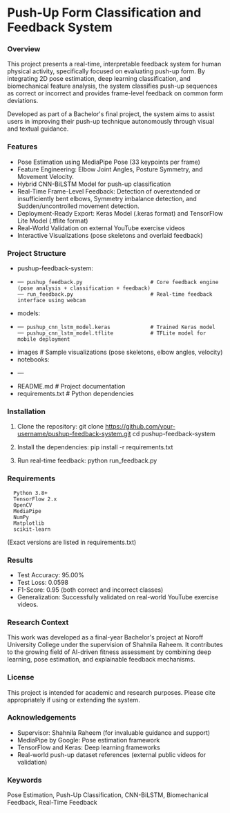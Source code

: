 # Push-Up Form Classification and Feedback System
### Overview
This project presents a real-time, interpretable feedback system for human physical activity, specifically focused on evaluating push-up form. By integrating 2D pose estimation, deep learning classification, and biomechanical feature analysis, the system classifies push-up sequences as correct or incorrect and provides frame-level feedback on common form deviations.

Developed as part of a Bachelor's final project, the system aims to assist users in improving their push-up technique autonomously through visual and textual guidance.

### Features

* Pose Estimation using MediaPipe Pose (33 keypoints per frame)
* Feature Engineering: Elbow Joint Angles, Posture Symmetry, and Movement Velocity.
* Hybrid CNN-BiLSTM Model for push-up classification
* Real-Time Frame-Level Feedback:
        Detection of overextended or insufficiently bent elbows, 
        Symmetry imbalance detection, and
        Sudden/uncontrolled movement detection.
* Deployment-Ready Export: Keras Model (.keras format) and TensorFlow Lite Model (.tflite format)
* Real-World Validation on external YouTube exercise videos
* Interactive Visualizations (pose skeletons and overlaid feedback)

### Project Structure

* pushup-feedback-system:
*     ── pushup_feedback.py                      # Core feedback engine (pose analysis + classification + feedback)
      ── run_feedback.py                         # Real-time feedback interface using webcam
* models:
*     ── pushup_cnn_lstm_model.keras             # Trained Keras model
      ── pushup_cnn_lstm_model.tflite            # TFLite model for mobile deployment
* images                                   # Sample visualizations (pose skeletons, elbow angles, velocity)
* notebooks:
*     ── 
* README.md                                # Project documentation
* requirements.txt                         # Python dependencies

### Installation
1. Clone the repository:
      git clone https://github.com/your-username/pushup-feedback-system.git
      cd pushup-feedback-system

3. Install the dependencies:
      pip install -r requirements.txt

4. Run real-time feedback:
      python run_feedback.py

### Requirements
      Python 3.8+
      TensorFlow 2.x
      OpenCV
      MediaPipe
      NumPy
      Matplotlib
      scikit-learn
(Exact versions are listed in requirements.txt)

### Results
* Test Accuracy: 95.00%
* Test Loss: 0.0598
* F1-Score: 0.95 (both correct and incorrect classes)
* Generalization: Successfully validated on real-world YouTube exercise videos.

### Research Context
This work was developed as a final-year Bachelor's project at Noroff University College under the supervision of Shahnila Raheem.
It contributes to the growing field of AI-driven fitness assessment by combining deep learning, pose estimation, and explainable feedback mechanisms.

### License
This project is intended for academic and research purposes. Please cite appropriately if using or extending the system.

### Acknowledgements
* Supervisor: Shahnila Raheem (for invaluable guidance and support)
* MediaPipe by Google: Pose estimation framework
* TensorFlow and Keras: Deep learning frameworks
* Real-world push-up dataset references (external public videos for validation)

### Keywords
Pose Estimation, Push-Up Classification, CNN-BiLSTM, Biomechanical Feedback, Real-Time Feedback
